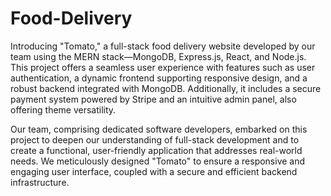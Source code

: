 # Food-Delivery
Introducing "Tomato," a full-stack food delivery website developed by our team using the MERN stack—MongoDB, Express.js, React, and Node.js. This project offers a seamless user experience with features such as user authentication, a dynamic frontend supporting responsive design, and a robust backend integrated with MongoDB. Additionally, it includes a secure payment system powered by Stripe and an intuitive admin panel, also offering theme versatility.

Our team, comprising dedicated software developers, embarked on this project to deepen our understanding of full-stack development and to create a functional, user-friendly application that addresses real-world needs. We meticulously designed "Tomato" to ensure a responsive and engaging user interface, coupled with a secure and efficient backend infrastructure.
